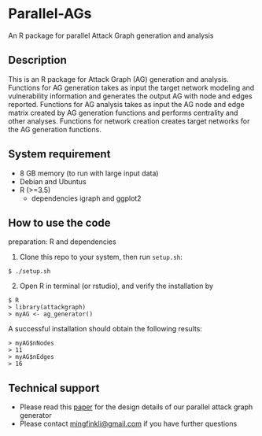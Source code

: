 # Parallel-AGs
An R package for parallel Attack Graph generation and analysis

## Description

This is an R package for Attack Graph (AG) generation and analysis. Functions for AG generation takes as input the target network modeling and vulnerability
information and generates the output AG with node and edges reported. Functions for AG analysis takes as input the AG node and edge matrix created by AG 
generation functions and performs centrality and other analyses. Functions for network creation creates target networks for the AG generation functions.

## System requirement

- 8 GB memory (to run with large input data)
- Debian and Ubuntus
- R (>=3.5)
  - dependencies igraph and ggplot2

## How to use the code

preparation: R and dependencies

1. Clone this repo to your system, then run `setup.sh`:

```
$ ./setup.sh
```

2. Open R in terminal (or rstudio), and verify the installation by

```
$ R
> library(attackgraph)
> myAG <- ag_generator()
```
A successful installation should obtain the following results:

```
> myAG$nNodes
> 11
> myAG$nEdges
> 16

```

## Technical support

- Please read this [paper](https://ieeexplore.ieee.org/abstract/document/8855310) for the design details of our parallel attack graph generator
- Please contact mingfinkli@gmail.com if you have further questions
